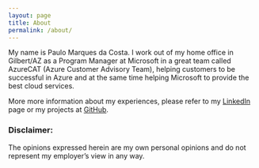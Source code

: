 ```yaml
---
layout: page
title: About
permalink: /about/
---
```


My name is Paulo Marques da Costa. I work out of my home office in Gilbert/AZ as a Program Manager at Microsoft in a great team called AzureCAT (Azure Customer Advisory Team), helping customers to be successful in Azure and at the same time helping Microsoft to provide the best cloud services.

More more information about my experiences, please refer to my [LinkedIn](https://www.linkedin.com/in/paulomarquesc) page or my projects at [GitHub](https://github.com/paulomarquesc).

### Disclaimer:

The opinions expressed herein are my own personal opinions and do not represent my employer’s view in any way.

